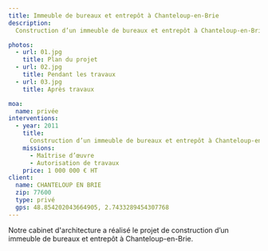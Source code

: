 ```yaml
---
title: Immeuble de bureaux et entrepôt à Chanteloup-en-Brie
description:
  Construction d’un immeuble de bureaux et entrepôt à Chanteloup-en-Brie

photos:
  - url: 01.jpg
    title: Plan du projet
  - url: 02.jpg
    title: Pendant les travaux
  - url: 03.jpg
    title: Après travaux

moa:
  name: privée
interventions:
  - year: 2011
    title:
      Construction d’un immeuble de bureaux et entrepôt à Chanteloup-en-Brie
    missions:
      - Maîtrise d’œuvre
      - Autorisation de travaux
    price: 1 000 000 € HT
client:
  name: CHANTELOUP EN BRIE
  zip: 77600
  type: privé
  gps: 48.854202043664905, 2.7433289454307768
---
```


Notre cabinet d'architecture a réalisé le projet de construction d’un immeuble
de bureaux et entrepôt à Chanteloup-en-Brie.
